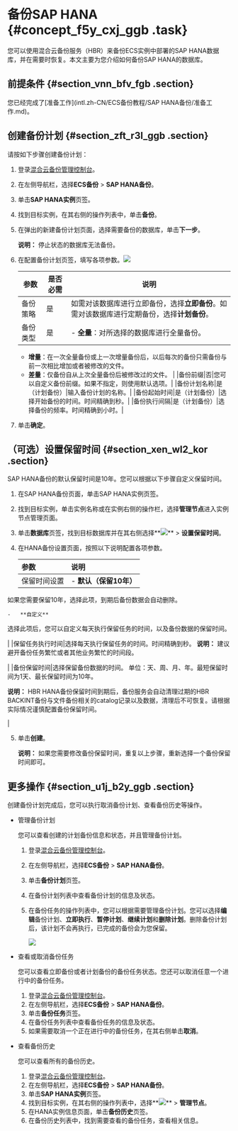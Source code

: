 # 备份SAP HANA {#concept_f5y_cxj_ggb .task}

您可以使用混合云备份服务（HBR）来备份ECS实例中部署的SAP HANA数据库，并在需要时恢复。本文主要为您介绍如何备份SAP HANA的数据库。

## 前提条件 {#section_vnn_bfv_fgb .section}

您已经完成了[准备工作](intl.zh-CN/ECS备份教程/SAP HANA备份/准备工作.md)。

## 创建备份计划 {#section_zft_r3l_ggb .section}

请按如下步骤创建备份计划：

1.  登录[混合云备份管理控制台](https://hbr.console.aliyun.com)。
2.  在左侧导航栏，选择**ECS备份** \> **SAP HANA备份**。
3.  单击**SAP HANA实例**页签。
4.  找到目标实例，在其右侧的操作列表中，单击**备份**。
5.  在弹出的新建备份计划页面，选择需要备份的数据库，单击**下一步**。 

    **说明：** 停止状态的数据库无法备份。

6.  在配置备份计划页签，填写各项参数。![](http://static-aliyun-doc.oss-cn-hangzhou.aliyuncs.com/assets/img/83225/156862844235977_zh-CN.png)

 

    |参数|是否必需|说明|
    |--|----|--|
    |备份策略|是|如需对该数据库进行立即备份，选择**立即备份**。如需对该数据库进行定期备份，选择**计划备份**。|
    |备份类型|是|     -   **全量**：对所选择的数据库进行全量备份。
    -   **增量**：在一次全量备份或上一次增量备份后，以后每次的备份只需备份与前一次相比增加或者被修改的文件。
    -   **差量**：仅备份自从上次全量备份后被修改过的文件。
 |
    |备份前缀|否|您可以自定义备份前缀。如果不指定，则使用默认选项。|
    |备份计划名称|是（计划备份）|输入备份计划的名称。|
    |备份起始时间|是（计划备份）|选择开始备份的时间。时间精确到秒。|
    |备份执行间隔|是（计划备份）|选择备份的频率。时间精确到小时。|

7.  单击**确定**。

## （可选）设置保留时间 {#section_xen_wl2_kor .section}

SAP HANA备份的默认保留时间是10年。您可以根据以下步骤自定义保留时间。

1.  在SAP HANA备份页面，单击SAP HANA实例页签。
2.  找到目标实例，单击实例名称或在实例右侧的操作栏，选择**管理节点**进入实例节点管理页面。
3.  单击**数据库**页签，找到目标数据库并在其右侧选择**![](http://static-aliyun-doc.oss-cn-hangzhou.aliyuncs.com/assets/img/83225/156862844260571_zh-CN.jpg)** \> **设置保留时间**。
4.  在HANA备份设置页面，按照以下说明配置各项参数。 

    |参数|说明|
    |:-|:-|
    |保留时间设置|     -   **默认（保留10年）** 

如果您需要保留10年，选择此项，到期后备份数据会自动删除。

    -   **自定义** 

选择此项后，您可以自定义每天执行保留任务的时间，以及备份数据的保留时间。

 |
    |保留任务执行时间|选择每天执行保留任务的时间。时间精确到秒。 **说明：** 建议避开备份任务繁忙或者其他业务繁忙的时间段。

 |
    |备份保留时间|选择保留备份数据的时间。 单位：天、周、月、年。最短保留时间为1天、最长保留时间为10年。

 **说明：** HBR HANA备份保留时间到期后，备份服务会自动清理过期的HBR BACKINT备份与文件备份相关的catalog记录以及数据，清理后不可恢复。请根据实际情况谨慎配置备份保留时间。

 |

5.  单击**创建**。 

    **说明：** 如果您需要修改备份保留时间，重复以上步骤，重新选择一个备份保留时间即可。


## 更多操作 {#section_u1j_b2y_ggb .section}

创建备份计划完成后，您可以执行取消备份计划、查看备份历史等操作。

-   管理备份计划

    您可以查看创建的计划备份信息和状态，并且管理备份计划。

    1.  登录[混合云备份管理控制台](https://hbr.console.aliyun.com)。
    2.  在左侧导航栏，选择**ECS备份** \> **SAP HANA备份**。
    3.  单击**备份计划**页签。
    4.  在备份计划列表中查看备份计划的信息及状态。
    5.  在备份任务的操作列表中，您可以根据需要管理备份计划。您可以选择**编辑**备份计划、**立即执行**、**暂停计划**、**继续计划**和**删除计划**。删除备份计划后，该计划不会再执行，已完成的备份会为您保留。

        ![](http://static-aliyun-doc.oss-cn-hangzhou.aliyuncs.com/assets/img/83225/156862844235978_zh-CN.png)

-   查看或取消备份任务

    您可以查看立即备份或者计划备份的备份任务状态。您还可以取消任意一个进行中的备份任务。

    1.  登录[混合云备份管理控制台](https://hbr.console.aliyun.com)。
    2.  在左侧导航栏，选择**ECS备份** \> **SAP HANA备份**。
    3.  单击**备份任务**页签。
    4.  在备份任务列表中查看备份任务的信息及状态。
    5.  如果需要取消一个正在进行中的备份任务，在其右侧单击**取消**。
-   查看备份历史

    您可以查看所有的备份历史。

    1.  登录[混合云备份管理控制台](https://hbr.console.aliyun.com)。
    2.  在左侧导航栏，选择**ECS备份** \> **SAP HANA备份**。
    3.  单击**SAP HANA实例**页签。
    4.  找到目标实例，在其右侧的操作列表中，选择**![](http://static-aliyun-doc.oss-cn-hangzhou.aliyuncs.com/assets/img/83225/156862844260571_zh-CN.jpg)** \> **管理节点**。
    5.  在HANA实例信息页面，单击**备份历史**页签。
    6.  在备份历史列表中，找到需要查看的备份任务，查看相关信息。

